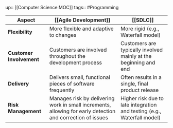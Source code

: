 up:: [[Computer Science MOC]]
tags:: #Programming  


| Aspect                   | [[Agile Development]]                                                                                      | [[SDLC]]                                                                |
| ------------------------ | ---------------------------------------------------------------------------------------------------------- | ----------------------------------------------------------------------- |
| **Flexibility**          | More flexible and adaptive to changes                                                                      | More rigid (e.g., Waterfall model)                                      |
| **Customer Involvement** | Customers are involved throughout the development process                                                  | Customers are typically involved mainly at the beginning and end        |
| **Delivery**             | Delivers small, functional pieces of software frequently                                                   | Often results in a single, final product release                        |
| **Risk Management**      | Manages risk by delivering work in small increments, allowing for early detection and correction of issues | Higher risk due to late integration and testing (e.g., Waterfall model) |

